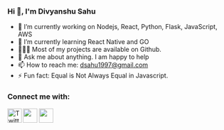 ### Hi 👋, I'm Divyanshu Sahu

- 🔭 I’m currently working on Nodejs, React, Python, Flask, JavaScript, AWS
- 🌱 I’m currently learning React Native and GO
- 👨🏻‍💻 Most of my projects are available on Github.
- 💬 Ask me about anything. I am happy to help
- 📫 How to reach me: dsahu1997@gmail.com
- ⚡ Fun fact: Equal is Not Always Equal in Javascript.

### Connect me with:

[<img align="left" alt="Twitter | Divyanshu Sahu" width="32" src="https://cdn.jsdelivr.net/npm/simple-icons@v3/icons/twitter.svg" />](https://twitter.com/divyan5hu)
[<img width="32" src="https://cdn.jsdelivr.net/npm/simple-icons@v3/icons/linkedin.svg" />](https://www.linkedin.com/in/divyanshu-sahu/)
[<img width="32" src="https://cdn.jsdelivr.net/npm/simple-icons@v3/icons/instagram.svg" />](https://www.instagram.com/_divyanshusahu_/)
